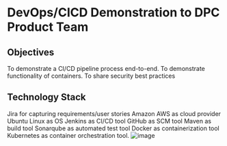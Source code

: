 # DevOps/CICD Demonstration to DPC Product Team 

## Objectives
To demonstrate a CI/CD pipeline process end-to-end.
To demonstrate functionality of containers.
To share security best practices

## Technology Stack

Jira for capturing requirements/user stories
Amazon AWS as cloud provider
Ubuntu Linux as OS
Jenkins as CI/CD tool
GitHub as SCM tool
Maven as build tool
Sonarqube as automated test tool
Docker as containerization tool
Kubernetes as container orchestration tool.
![image](https://user-images.githubusercontent.com/105896489/210676760-67ecca5f-8e1c-4853-a5e7-175463e179ac.png)
